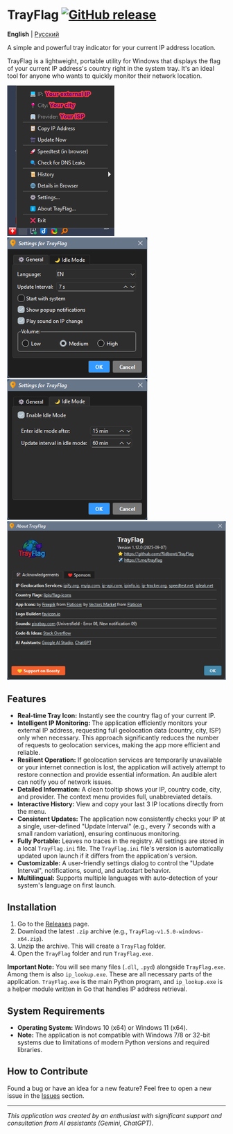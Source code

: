# TrayFlag [![GitHub release](https://img.shields.io/github/v/release/Ridbowt/TrayFlag?label=version)](https://github.com/Ridbowt/TrayFlag/releases)

**English** | [Русский](README.ru.md)

A simple and powerful tray indicator for your current IP address location.

TrayFlag is a lightweight, portable utility for Windows that displays the flag of your current IP address's country right in the system tray. It's an ideal tool for anyone who wants to quickly monitor their network location.

![TrayFlag Menu](promo/01_trayflag_menu_en.png)
![TrayFlag Settings - Main](promo/02_trayflag_settings-main_en.png)
![TrayFlag Settings - Idle](promo/03_trayflag_settings-idle_en.png)
![TrayFlag About](promo/04_trayflag_about_en.png)

## Features
- **Real-time Tray Icon:** Instantly see the country flag of your current IP.
- **Intelligent IP Monitoring:** The application efficiently monitors your external IP address, requesting full geolocation data (country, city, ISP) only when necessary. This approach significantly reduces the number of requests to geolocation services, making the app more efficient and reliable.
- **Resilient Operation:** If geolocation services are temporarily unavailable or your internet connection is lost, the application will actively attempt to restore connection and provide essential information. An audible alert can notify you of network issues.
- **Detailed Information:** A clean tooltip shows your IP, country code, city, and provider. The context menu provides full, unabbreviated details.
- **Interactive History:** View and copy your last 3 IP locations directly from the menu.
- **Consistent Updates:** The application now consistently checks your IP at a single, user-defined "Update Interval" (e.g., every 7 seconds with a small random variation), ensuring continuous monitoring.
- **Fully Portable:** Leaves no traces in the registry. All settings are stored in a local `TrayFlag.ini` file. The `TrayFlag.ini` file's version is automatically updated upon launch if it differs from the application's version.
- **Customizable:** A user-friendly settings dialog to control the "Update Interval", notifications, sound, and autostart behavior.
- **Multilingual:** Supports multiple languages with auto-detection of your system's language on first launch.

## Installation
1. Go to the [Releases](https://github.com/Ridbowt/TrayFlag/releases) page.
2. Download the latest `.zip` archive (e.g., `TrayFlag-v1.5.0-windows-x64.zip`).
3. Unzip the archive. This will create a `TrayFlag` folder.
4. Open the `TrayFlag` folder and run `TrayFlag.exe`.

**Important Note:** You will see many files (`.dll`, `.pyd`) alongside `TrayFlag.exe`. Among them is also `ip_lookup.exe`. These are all necessary parts of the application. `TrayFlag.exe` is the main Python program, and `ip_lookup.exe` is a helper module written in Go that handles IP address retrieval.

## System Requirements
- **Operating System:** Windows 10 (x64) or Windows 11 (x64).
- **Note:** The application is not compatible with Windows 7/8 or 32-bit systems due to limitations of modern Python versions and required libraries.

## How to Contribute
Found a bug or have an idea for a new feature? Feel free to open a new issue in the [Issues](https://github.com/Ridbowt/TrayFlag/issues) section.


---
*This application was created by an enthusiast with significant support and consultation from AI assistants (Gemini, ChatGPT).*

